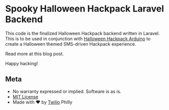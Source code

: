 # Spooky Halloween Hackpack Laravel Backend

This code is the finalized Halloween Hackpack backend written in Laravel. This is to be used in conjunction with [Halloween Hackpack Arduino](https://github.com/brentschooley/halloweenpack-arduino) to create a Halloween themed SMS-driven Hackpack experience.

Read more at this blog post.

Happy hacking!

## Meta

* No warranty expressed or implied. Software is as is.
* [MIT License](http://www.opensource.org/licenses/mit-license.html)
* Made with ♥ by [Twilio](http://twilio.com) Philly

